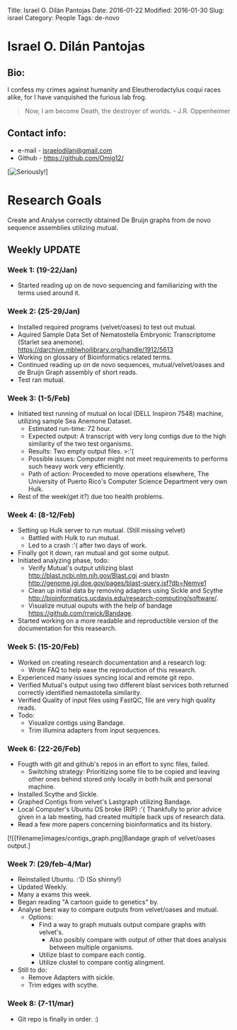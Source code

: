 Title: Israel O. Dilán Pantojas
Date: 2016-01-22
Modified: 2016-01-30
Slug: israel
Category: People
Tags: de-novo


# Israel O. Dilán Pantojas

## Bio:
 
 I confess my crimes against humanity and Eleutherodactylus coqui races alike, for I have vanquished the furious lab frog.
 > Now, I am become Death, the destroyer of worlds.
 	- J.R. Oppenheimer

## Contact info:

 - e-mail - <israelodilan@gmail.com>
 - Github - <https://github.com/Omig12/>


[![Seriously!](https://s-media-cache-ak0.pinimg.com/564x/2e/b4/63/2eb4631511b658d831ee851538d0673b.jpg)] 

# Research Goals

  Create and Analyse correctly obtained De Bruijn graphs from de novo sequence assemblies utilizing mutual.

## Weekly UPDATE

### Week 1: (19-22/Jan)

 - Started reading up on de novo sequencing and familiarizing with the terms used around it.

### Week 2: (25-29/Jan)

 - Installed required programs (velvet/oases) to test out mutual. 
 - Aquired Sample Data Set of Nematostella Embryonic Transcriptome (Starlet sea anemone). <https://darchive.mblwhoilibrary.org/handle/1912/5613>
 - Working on glossary of Bioinformatics related terms.
 - Continued reading up on de novo sequences, mutual/velvet/oases and de Bruijn Graph assembly of short reads.
 - Test ran mutual.

### Week 3: (1-5/Feb)

 - Initiated test running of mutual on local (DELL Inspiron 7548) machine, utilizing sample Sea Anemone Dataset. 
    - Estimated run-time: 72 hour.
    - Expected output: A transcript with very long contigs due to the high similarity of the two test organisms. 
    - Results: Two empty output files. >:'(
    - Possible issues: Computer might not meet requirements to performs such heavy work very efficiently.
    - Path of action: Proceeded to move operations elsewhere, The University of Puerto Rico's Computer Science Department very own Hulk. 
 - Rest of the week(get it?) due too health problems. 

### Week 4: (8-12/Feb)
 - Setting up Hulk server to run mutual. (Still missing velvet)
    - Battled with Hulk to run mutual. 
    - Led to a crash :'( after two days of work.
 - Finally got it down, ran mutual and got some output.
 - Initiated analyzing phase, todo:
    - Verify Mutual's output utilizing blast <http://blast.ncbi.nlm.nih.gov/Blast.cgi> and blastn <http://genome.jgi.doe.gov/pages/blast-query.jsf?db=Nemve1> 
    - Clean up initial data by removing adapters using Sickle and Scythe <http://bioinformatics.ucdavis.edu/research-computing/software/>.
    - Visualize mutual ouputs with the help of bandage <https://github.com/rrwick/Bandage>.
 - Started working on a more readable and reproductible version of the documentation for this reasearch. 

### Week 5: (15-20/Feb)
 - Worked on creating research documentation and a research log:
    - Wrote FAQ to help ease the reproduction of this research.
 - Experienced many issues syncing local and remote git repo.
 - Verified Mutual's output using two different blast services both returned correctly identified nemastotella similarity.
 - Verified Quality of input files using FastQC, file are very high quality reads.
 - Todo:
    - Visualize contigs using Bandage.
    - Trim illumina adapters from input sequences.

### Week 6: (22-26/Feb)
 - Fougth with git and github's repos in an effort to sync files, failed.
    - Switching strategy: Prioritizing some file to be copied and leaving other ones behind stored only locally in both hulk and personal machine.
 - Installed Scythe and Sickle.
 - Graphed Contigs from velvet's Lastgraph utilizing Bandage.
 - Local Computer's Ubuntu OS broke  (RIP) :'(  Thankfully to prior advice given in a lab meeting, had created multiple back ups of research data.
 - Read a few more papers concerning bioinformatics and its history.

[![{filename}images/contigs_graph.png]Bandage graph of velvet/oases output.]

### Week 7: (29/feb-4/Mar)
 - Reinstalled Ubuntu. :'D (So shinny!)
 - Updated Weekly.
 - Many a exams this week.
 - Began reading "A cartoon guide to genetics" by. 
 - Analyse best way to compare outputs from velvet/oases and mutual.
    - Options:
        - Find a way to graph mutuals output compare graphs with velvet's.
            - Also posibly compare with output of other that does analysis between multiple organisms.
        - Utilize blast to compare each contig.
        - Utilize clustel to compare contig alingment.
 - Still to do:
    - Remove Adapters with sickle.
    - Trim edges with scythe. 

### Week 8: (7-11/mar)
 - Git repo is finally in order. :)
